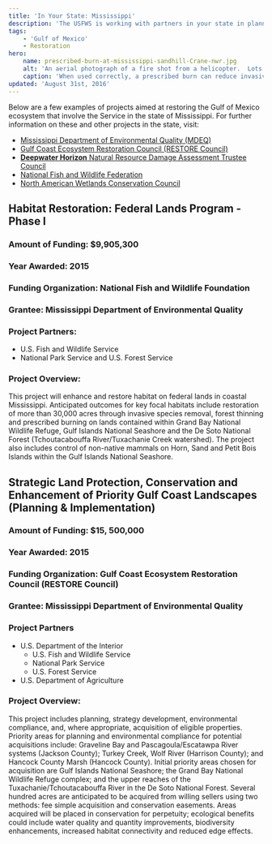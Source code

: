 ```yaml
---
title: 'In Your State: Mississippi'
description: 'The USFWS is working with partners in your state in planning and implementing projects designed for a comprehensive restoration of the Gulf of Mexico and its watershed.'
tags:
    - 'Gulf of Mexico'
    - Restoration
hero:
    name: prescribed-burn-at-mississippi-sandhill-Crane-nwr.jpg
    alt: 'An aerial photograph of a fire shot from a helicopter.  Lots of white smoke billows from a small forest stand which is actively burning.'
    caption: 'When used correctly, a prescribed burn can reduce invasive species, revive the landscape and return nutrients to the soil. Photo by USFWS.'
updated: 'August 31st, 2016'
---
```


Below are a few examples of projects aimed at restoring the Gulf of Mexico ecosystem that involve the Service in the state of Mississippi. For further information on these and other projects in the state, visit:

 - [Mississippi Department of Environmental Quality (MDEQ)](https://www.deq.state.ms.us/)
 - [Gulf Coast Ecosystem Restoration Council (RESTORE Council)](https://www.restorethegulf.gov/story_map/)
 - [**Deepwater Horizon** Natural Resource Damage Assessment Trustee Council](http://www.restoration.noaa.gov/dwh/storymap/)
 - [National Fish and Wildlife Federation](http://www.nfwf.org/gulf/pages/gulf-projects.aspx)
 - [North American Wetlands Conservation Council](http://www.fws.gov/birds/grants/north-american-wetland-conservation-act/north-american-wetland-conservation-council.php)

## Habitat Restoration: Federal Lands Program - Phase I

### Amount of Funding: $9,905,300
### Year Awarded: 2015
### Funding Organization: National Fish and Wildlife Foundation
### Grantee: Mississippi Department of Environmental Quality
### Project Partners:

  - U.S. Fish and Wildlife Service
  - National Park Service and U.S. Forest Service

### Project Overview:

This project will enhance and restore habitat on federal lands in coastal Mississippi. Anticipated outcomes for key focal habitats include restoration of more than 30,000 acres through invasive species removal, forest thinning and prescribed burning on lands contained within Grand Bay National Wildlife Refuge, Gulf Islands National Seashore and the De Soto National Forest (Tchoutacabouffa River/Tuxachanie Creek watershed). The project also includes control of non-native mammals on Horn, Sand and Petit Bois Islands within the Gulf Islands National Seashore.

## Strategic Land Protection, Conservation and Enhancement of Priority Gulf Coast Landscapes (Planning & Implementation)

### Amount of Funding: $15, 500,000
### Year Awarded: 2015
### Funding Organization: Gulf Coast Ecosystem Restoration Council (RESTORE Council)
### Grantee: Mississippi Department of Environmental Quality
### Project Partners

  - U.S. Department of the Interior
    - U.S. Fish and Wildlife Service
    - National Park Service
    - U.S. Forest Service
  - U.S. Department of Agriculture

### Project Overview:

This project includes planning, strategy development, environmental compliance, and, where appropriate, acquisition of eligible properties. Priority areas for planning and environmental compliance for potential acquisitions include: Graveline Bay and Pascagoula/Escatawpa River systems (Jackson County); Turkey Creek, Wolf River (Harrison County); and Hancock County Marsh (Hancock County). Initial priority areas chosen for acquisition are Gulf Islands National Seashore; the Grand Bay National Wildlife Refuge complex; and the upper reaches of the Tuxachanie/Tchoutacabouffa River in the De Soto National Forest. Several hundred acres are anticipated to be acquired from willing sellers using two methods: fee simple acquisition and conservation easements. Areas acquired will be placed in conservation for perpetuity; ecological benefits could include water quality and quantity improvements, biodiversity enhancements, increased habitat connectivity and reduced edge effects.
